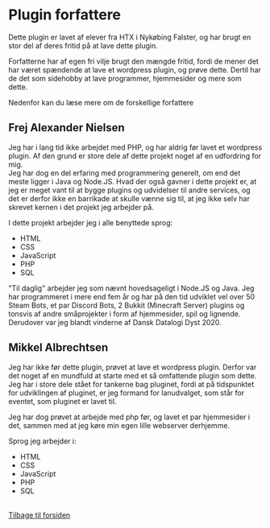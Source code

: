 # Plugin forfattere
Dette plugin er lavet af elever fra HTX i Nykøbing Falster, og har brugt en stor del af deres fritid på at lave dette plugin.

Forfatterne har af egen fri vilje brugt den mængde fritid, fordi de mener det har været spændende at lave et wordpress plugin, og prøve dette. Dertil har de det som sidehobby at lave programmer, hjemmesider og mere som dette.

Nedenfor kan du læse mere om de forskellige forfattere

## Frej Alexander Nielsen
Jeg har i lang tid ikke arbejdet med PHP, og har aldrig før lavet et wordpress plugin. Af den grund er store dele af dette projekt noget af en udfordring for mig.<br>Jeg har dog en del erfaring med programmering generelt, om end det meste ligger i Java og Node.JS. Hvad der også gavner i dette projekt er, at jeg er meget vant til at bygge plugins og udvidelser til andre services, og det er derfor ikke en barrikade at skulle vænne sig til, at jeg ikke selv har skrevet kernen i det projekt jeg arbejder på.

I dette projekt arbejder jeg i alle benyttede sprog:

- HTML
- CSS
- JavaScript
- PHP
- SQL

"Til daglig" arbejder jeg som nævnt hovedsageligt i Node.JS og Java. Jeg har programmeret i mere end fem år og har på den tid udviklet vel over 50 Steam Bots, et par Discord Bots, 2 Bukkit (Minecraft Server) plugins og tonsvis af andre småprojekter i form af hjemmesider, spil og lignende. Derudover var jeg blandt vinderne af Dansk Datalogi Dyst 2020.
## Mikkel Albrechtsen
Jeg har ikke før dette plugin, prøvet at lave et wordpress plugin. Derfor var det noget af en mundfuld at starte med et så omfattende plugin som dette.
<br>Jeg har i store dele stået for tankerne bag pluginet, fordi at på tidspunktet for udviklingen af pluginet, er jeg formand for lanudvalget, som står for eventet, som pluginet er lavet til.

Jeg har dog prøvet at arbejde med php før, og lavet et par hjemmesider i det, sammen med at jeg køre min egen lille webserver derhjemme.

Sprog jeg arbejder i:
- HTML
- CSS
- JavaScript
- PHP
- SQL

<br>[Tilbage til forsiden](/wp-htxlan)
